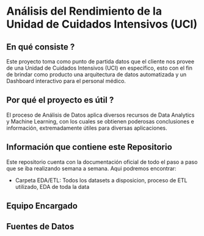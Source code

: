 # Análisis del Rendimiento de la Unidad de Cuidados Intensivos (UCI)

## En qué consiste ?  
Este proyecto toma como punto de partida datos que el cliente nos provee de una Unidad de Cuidados Intensivos (UCI) en específico, esto con el fin de brindar como producto una arquitectura de datos automatizada y un Dashboard interactivo para el personal médico.


## Por qué el proyecto es útil ? 
El proceso de Análisis de Datos aplica diversos recursos de Data Analytics y Machine Learning, con los cuales se obtienen poderosas conclusiones e información, extremadamente útiles para diversas aplicaciones.


## Información que contiene este Repositorio 
Este repositorio cuenta con la documentación oficial de todo el paso a paso que se iba realizando semana a semana. Aqui podremos encontrar:

* Carpeta EDA/ETL: Todos los datasets a disposicion, proceso de ETL utilizado, EDA de toda la data 


## Equipo Encargado 


## Fuentes de Datos 
